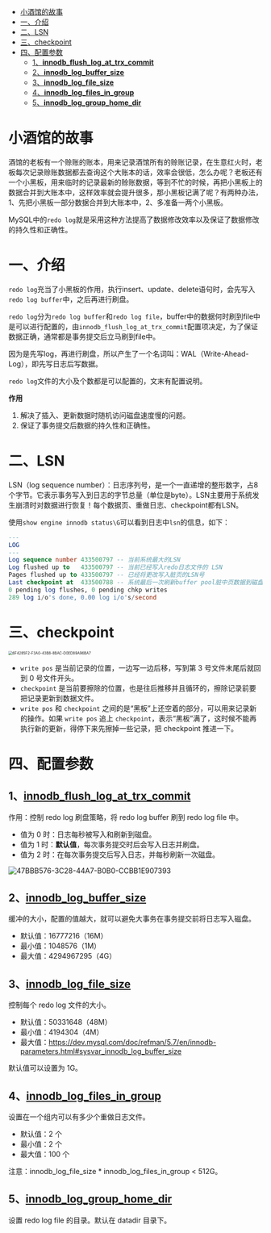 - [小酒馆的故事](#小酒馆的故事)
- [一、介绍](#一介绍)
- [二、LSN](#二lsn)
- [三、checkpoint](#三checkpoint)
- [四、配置参数](#四配置参数)
    - [1、**<u>innodb_flush_log_at_trx_commit</u>**](#1uinnodb_flush_log_at_trx_commitu)
    - [2、**<u>innodb_log_buffer_size</u>**](#2uinnodb_log_buffer_sizeu)
    - [3、**<u>innodb_log_file_size</u>**](#3uinnodb_log_file_sizeu)
    - [4、**<u>innodb_log_files_in_group</u>**](#4uinnodb_log_files_in_groupu)
    - [5、**<u>innodb_log_group_home_dir</u>**](#5uinnodb_log_group_home_diru)

# 小酒馆的故事

酒馆的老板有一个赊账的账本，用来记录酒馆所有的赊账记录，在生意红火时，老板每次记录赊账数据都去查询这个大账本的话，效率会很低，怎么办呢？老板还有一个小黑板，用来临时的记录最新的赊账数据，等到不忙的时候，再把小黑板上的数据合并到大账本中，这样效率就会提升很多，那小黑板记满了呢？有两种办法，1、先把小黑板一部分数据合并到大账本中，2、多准备一两个小黑板。

MySQL中的`redo log`就是采用这种方法提高了数据修改效率以及保证了数据修改的持久性和正确性。

# 一、介绍
`redo log`充当了小黑板的作用，执行insert、update、delete语句时，会先写入`redo log buffer`中，之后再进行刷盘。

`redo log`分为`redo log buffer`和`redo log file`，buffer中的数据何时刷到file中是可以进行配置的，由`innodb_flush_log_at_trx_commit`配置项决定，为了保证数据正确，通常都是事务提交后立马刷到file中。

因为是先写log，再进行刷盘，所以产生了一个名词叫：WAL（Write-Ahead-Log），即先写日志后写数据。

`redo log`文件的大小及个数都是可以配置的，文末有配置说明。

**作用**

1. 解决了插入、更新数据时随机访问磁盘速度慢的问题。
2. 保证了事务提交后数据的持久性和正确性。

# 二、LSN

LSN（log sequence number）：日志序列号，是一个一直递增的整形数字，占8个字节。它表示事务写入到日志的字节总量（单位是byte）。LSN主要用于系统发生崩溃时对数据进行恢复！每个数据页、重做日志、checkpoint都有LSN。

使用`show engine innodb status\G`可以看到日志中`lsn`的信息，如下：

```sql
---
LOG
---
Log sequence number 433500797 -- 当前系统最大的LSN
Log flushed up to   433500797 -- 当前已经写入redo日志文件的 LSN
Pages flushed up to 433500797 -- 已经将更改写入脏页的LSN号
Last checkpoint at  433500788 -- 系统最后一次刷新buffer pool脏中页数据到磁盘的checkpoint
0 pending log flushes, 0 pending chkp writes
289 log i/o's done, 0.00 log i/o's/second
```

# 三、checkpoint

<img src="http://snail-resources.oss-cn-beijing.aliyuncs.com/1623842103.9139662p9C85jiZv1.png" alt="6F4285F2-F3A0-43B8-8BAC-D0ED89A96BA7" style="zoom: 50%;" />

- `write pos` 是当前记录的位置，一边写一边后移，写到第 3 号文件末尾后就回到 0 号文件开头。
- `checkpoint` 是当前要擦除的位置，也是往后推移并且循环的，擦除记录前要把记录更新到数据文件。
- `write pos` 和 `checkpoint` 之间的是“黑板”上还空着的部分，可以用来记录新的操作。如果 `write pos` 追上 `checkpoint`，表示“黑板”满了，这时候不能再执行新的更新，得停下来先擦掉一些记录，把 checkpoint 推进一下。

# 四、配置参数

## 1、**<u>innodb_flush_log_at_trx_commit</u>**

作用：控制 redo log 刷盘策略，将 redo log buffer 刷到 redo log file 中。

- 值为 0 时：日志每秒被写入和刷新到磁盘。
- 值为 1 时：**默认值**，每次事务提交时后会写入日志并刷盘。
- 值为 2 时：在每次事务提交后写入日志，并每秒刷新一次磁盘。

![47BBB576-3C28-44A7-B0B0-CCBB1E907393](http://snail-resources.oss-cn-beijing.aliyuncs.com/1623842179.9929678g8ewOM3175.png)

## 2、**<u>innodb_log_buffer_size</u>**

缓冲的大小，配置的值越大，就可以避免大事务在事务提交前将日志写入磁盘。

- 默认值：16777216（16M）
- 最小值：1048576（1M）
- 最大值：4294967295（4G）

## 3、**<u>innodb_log_file_size</u>**

控制每个 redo log 文件的大小。

- 默认值：50331648（48M）
- 最小值：4194304（4M）
- 最大值：https://dev.mysql.com/doc/refman/5.7/en/innodb-parameters.html#sysvar_innodb_log_buffer_size

默认值可以设置为 1G。

## 4、**<u>innodb_log_files_in_group</u>**

设置在一个组内可以有多少个重做日志文件。

- 默认值：2 个
- 最小值：2 个
- 最大值：100 个

注意：innodb_log_file_size * innodb_log_files_in_group < 512G。

## 5、**<u>innodb_log_group_home_dir</u>**

设置 redo log file 的目录。默认在 datadir 目录下。
